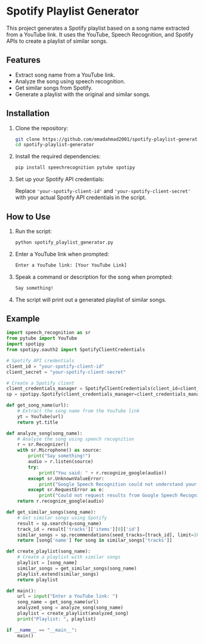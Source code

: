 # Spotify Playlist Generator

This project generates a Spotify playlist based on a song name extracted from a YouTube link. It uses the YouTube, Speech Recognition, and Spotify APIs to create a playlist of similar songs.

## Features

- Extract song name from a YouTube link.
- Analyze the song using speech recognition.
- Get similar songs from Spotify.
- Generate a playlist with the original and similar songs.

## Installation

1. Clone the repository:

    ```bash
    git clone https://github.com/emadahmad2001/spotify-playlist-generator.git
    cd spotify-playlist-generator
    ```

2. Install the required dependencies:

    ```bash
    pip install speechrecognition pytube spotipy
    ```

3. Set up your Spotify API credentials:

    Replace `'your-spotify-client-id'` and `'your-spotify-client-secret'` with your actual Spotify API credentials in the script.

## How to Use

1. Run the script:

    ```bash
    python spotify_playlist_generator.py
    ```

2. Enter a YouTube link when prompted:

    ```bash
    Enter a YouTube link: [Your YouTube Link]
    ```

3. Speak a command or description for the song when prompted:

    ```bash
    Say something!
    ```

4. The script will print out a generated playlist of similar songs.

## Example

```python
import speech_recognition as sr
from pytube import YouTube
import spotipy
from spotipy.oauth2 import SpotifyClientCredentials

# Spotify API credentials
client_id = "your-spotify-client-id"
client_secret = "your-spotify-client-secret"

# Create a Spotify client
client_credentials_manager = SpotifyClientCredentials(client_id=client_id, client_secret=client_secret)
sp = spotipy.Spotify(client_credentials_manager=client_credentials_manager)

def get_song_name(url):
    # Extract the song name from the YouTube link
    yt = YouTube(url)
    return yt.title

def analyze_song(song_name):
    # Analyze the song using speech recognition
    r = sr.Recognizer()
    with sr.Microphone() as source:
        print("Say something!")
        audio = r.listen(source)
        try:
            print("You said: " + r.recognize_google(audio))
        except sr.UnknownValueError:
            print("Google Speech Recognition could not understand your audio")
        except sr.RequestError as e:
            print("Could not request results from Google Speech Recognition service; {0}".format(e))
    return r.recognize_google(audio)

def get_similar_songs(song_name):
    # Get similar songs using Spotify
    result = sp.search(q=song_name)
    track_id = result['tracks']['items'][0]['id']
    similar_songs = sp.recommendations(seed_tracks=[track_id], limit=10)
    return [song['name'] for song in similar_songs['tracks']]

def create_playlist(song_name):
    # Create a playlist with similar songs
    playlist = [song_name]
    similar_songs = get_similar_songs(song_name)
    playlist.extend(similar_songs)
    return playlist

def main():
    url = input("Enter a YouTube link: ")
    song_name = get_song_name(url)
    analyzed_song = analyze_song(song_name)
    playlist = create_playlist(analyzed_song)
    print("Playlist: ", playlist)

if __name__ == "__main__":
    main()
